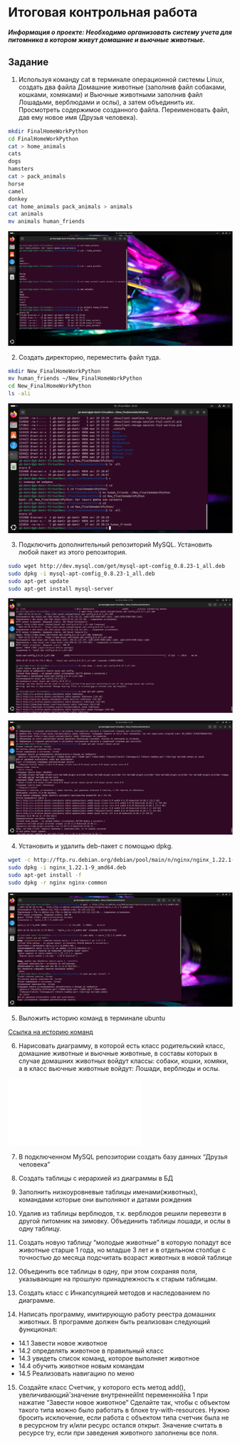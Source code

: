 # Итоговая контрольная работа

***Информация о проекте:
Необходимо организовать систему учета для питомника в котором живут
домашние и вьючные животные.***

## Задание
1. Используя команду cat в терминале операционной системы Linux, создать
два файла Домашние животные (заполнив файл собаками, кошками,
хомяками) и Вьючные животными заполнив файл Лошадьми, верблюдами и
ослы), а затем объединить их. Просмотреть содержимое созданного файла.
Переименовать файл, дав ему новое имя (Друзья человека).

```sh 
mkdir FinalHomeWorkPython
cd FinalHomeWorkPython
cat > home_animals
cats
dogs
hamsters
cat > pack_animals
horse
camel
donkey
cat home_animals pack_animals > animals
cat animals
mv animals human_friends
```

![](VirtualBox_Ubuntu-Linux_29_10_2024_21_02_54.png)

2. Создать директорию, переместить файл туда.

```sh 
mkdir New_FinalHomeWorkPython
mv human_friends ~/New_FinalHomeWorkPython
cd New_FinalHomeWorkPython
ls -ali
```

![](VirtualBox_Ubuntu-Linux_29_10_2024_21_36_55.png)

3. Подключить дополнительный репозиторий MySQL. Установить любой пакет
из этого репозитория.

```sh 
sudo wget http://dev.mysql.com/get/mysql-apt-comfig_0.8.23-1_all.deb
sudo dpkg -i mysql-apt-comfig_0.8.23-1_all.deb
sudo apt-get update
sudo apt-get install mysql-server
```

![](VirtualBox_Ubuntu-Linux_29_10_2024_22_50_17.png)

![](VirtualBox_Ubuntu-Linux_29_10_2024_22_54_48.png)


4. Установить и удалить deb-пакет с помощью dpkg.

```sh 
wget -c http://ftp.ru.debian.org/debian/pool/main/n/nginx/nginx_1.22.1-9_amd64.deb
sudo dpkg -i nginx_1.22.1-9_amd64.deb
sudo apt-get install -f
sudo dpkg -r nginx nginx-common
```

![](VirtualBox_Ubuntu-Linux_30_10_2024_21_17_12.png)

5. Выложить историю команд в терминале ubuntu

[Cсылка на историю команд](History_Command_Ubuntu_Linax_Terminal.md)


6. Нарисовать диаграмму, в которой есть класс родительский класс, домашние
животные и вьючные животные, в составы которых в случае домашних
животных войдут классы: собаки, кошки, хомяки, а в класс вьючные животные
войдут: Лошади, верблюды и ослы.

![](diagramma.pdf)

7. В подключенном MySQL репозитории создать базу данных “Друзья
человека”

8. Создать таблицы с иерархией из диаграммы в БД

9. Заполнить низкоуровневые таблицы именами(животных), командами
которые они выполняют и датами рождения

10. Удалив из таблицы верблюдов, т.к. верблюдов решили перевезти в другой
питомник на зимовку. Объединить таблицы лошади, и ослы в одну таблицу.

11. Создать новую таблицу “молодые животные” в которую попадут все
животные старше 1 года, но младше 3 лет и в отдельном столбце с точностью
до месяца подсчитать возраст животных в новой таблице

12. Объединить все таблицы в одну, при этом сохраняя поля, указывающие на
прошлую принадлежность к старым таблицам.

13. Создать класс с Инкапсуляцией методов и наследованием по диаграмме.

14. Написать программу, имитирующую работу реестра домашних животных.
В программе должен быть реализован следующий функционал:

* 14.1 Завести новое животное
* 14.2 определять животное в правильный класс
* 14.3 увидеть список команд, которое выполняет животное
* 14.4 обучить животное новым командам
* 14.5 Реализовать навигацию по меню

15. Создайте класс Счетчик, у которого есть метод add(), увеличивающий̆
значение внутренней̆int переменной̆на 1 при нажатие “Завести новое
животное” Сделайте так, чтобы с объектом такого типа можно было работать в
блоке try-with-resources. Нужно бросить исключение, если работа с объектом
типа счетчик была не в ресурсном try и/или ресурс остался открыт. Значение
считать в ресурсе try, если при заведения животного заполнены все поля.